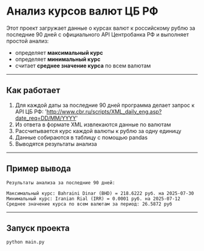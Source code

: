 # Анализ курсов валют ЦБ РФ

Этот проект загружает данные о курсах валют к российскому рублю за последние 90 дней с официального API Центробанка РФ и выполняет простой анализ:

- определяет **максимальный курс**
- определяет **минимальный курс**
- считает **среднее значение курса** по всем валютам

---
## Как работает
1. Для каждой даты за последние 90 дней программа делает запрос к API ЦБ РФ: 
'http://www.cbr.ru/scripts/XML_daily_eng.asp?date_req=DD/MM/YYYY'
2. Из ответа в формате XML извлекаются данные по валютам
3. Рассчитывается курс каждой валюты к рублю за одну единицу
4. Данные собираются в таблицу с помощью pandas  
5. Выводятся результаты анализа

---
## Пример вывода

    Результаты анализа за последние 90 дней:

    Максимальный курс: Bahraini Dinar (BHD) = 218.6222 руб. на 2025-07-30
    Минимальный курс: Iranian Rial (IRR) = 0.0001 руб. на 2025-07-12
    Среднее значение курса по всем валютам за период: 26.5872 руб

---
## Запуск проекта

```bash
python main.py
```
